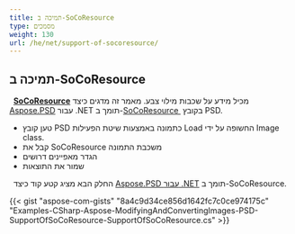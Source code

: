 ```yaml
---
title: תמיכה ב-SoCoResource
type: מסמכים
weight: 130
url: /he/net/support-of-socoresource/
---
```


## **תמיכה ב-SoCoResource**

` `[**SoCoResource**](https://reference.aspose.com/net/psd/aspose.psd.fileformats.psd.layers.layerresources/socoresource) מכיל מידע על שכבות מילוי צבע. מאמר זה מדגים כיצד [Aspose.PSD](https://products.aspose.com/psd) עבור .NET תומך ב-[SoCoResource ](https://reference.aspose.com/net/psd/aspose.psd.fileformats.psd.layers.layerresources/socoresource) בקובץ PSD.

- טען קובץ PSD כתמונה באמצעות שיטת הפעילות Load החשופה על ידי Image class.
- קבל את SoCoResource משכבת התמונה
- הגדר מאפיינים דרושים
- שמור את התוצאות

` `החלק הבא מציג קטע קוד כיצד [Aspose.PSD עבור .NET](https://products.aspose.com/psd/net) תומך ב-SoCoResource. 

{{< gist "aspose-com-gists" "8a4c9d34ce856d1642fc7c0ce974175c" "Examples-CSharp-Aspose-ModifyingAndConvertingImages-PSD-SupportOfSoCoResource-SupportOfSoCoResource.cs" >}}
